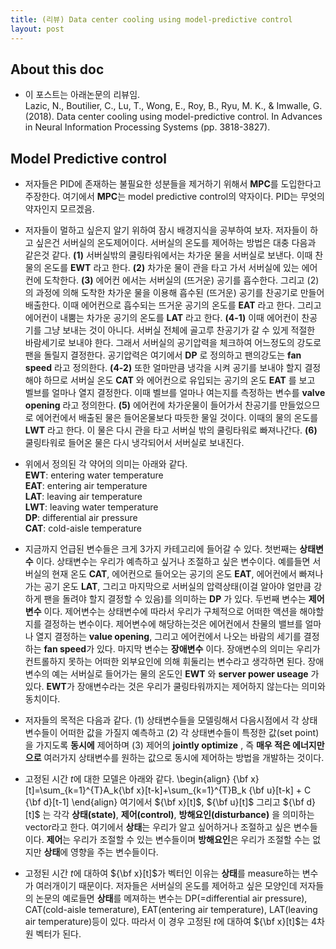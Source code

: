 ```yaml
---
title: (리뷰) Data center cooling using model-predictive control
layout: post 
---
```


## About this doc 
- 이 포스트는 아래논문의 리뷰임. <br/>
Lazic, N., Boutilier, C., Lu, T., Wong, E., Roy, B., Ryu, M. K., \& Imwalle, G. (2018). Data center cooling using model-predictive control. In Advances in Neural Information Processing Systems (pp. 3818-3827).

## Model Predictive control 
- 저자들은 PID에 존재하는 불필요한 성분들을 제거하기 위해서 **MPC**를 도입한다고 주장한다. 여기에서 **MPC**는 model predictive control의 약자이다. PID는 무엇의 약자인지 모르겠음. 

- 저자들이 멀하고 싶은지 알기 위하여 잠시 배경지식을 공부하여 보자. 저자들이 하고 싶은건 서버실의 온도제어이다. 서버실의 온도를 제어하는 방법은 대충 다음과 같은것 같다. **(1)** 서버실밖의 쿨링타워에서는 차가운 물을 서버실로 보낸다. 이때 찬물의 온도를 **EWT** 라고 한다. **(2)** 차가운 물이 관을 타고 가서 서버실에 있는 에어컨에 도착한다. **(3)** 에어컨 에서는 서버실의 (뜨거운) 공기를 흡수한다. 그리고 (2)의 과정에 의해 도착한 차가운 물을 이용해 흡수된 (뜨거운) 공기를 찬공기로 만들어 배출한다. 이때 에어컨으로 흡수되는 뜨거운 공기의 온도를 **EAT** 라고 한다. 그리고 에어컨이 내뿜는 차가운 공기의 온도를 **LAT** 라고 한다. **(4-1)** 이때 에어컨이 찬공기를 그냥 보내는 것이 아니다. 서버실 전체에 골고루 찬공기가 갈 수 있게 적절한 바람세기로 보내야 한다. 그래서 서버실의 공기압력을 체크하여 어느정도의 강도로 팬을 돌릴지 결정한다. 공기압력은 여기에서 **DP** 로 정의하고 팬의강도는 **fan speed** 라고 정의한다. **(4-2)** 또한 얼마만큼 냉각을 시켜 공기를 보내야 할지 결정해야 하므로 서버실 온도 **CAT** 와 에어컨으로 유입되는 공기의 온도 **EAT** 를 보고 벨브를 얼마나 열지 결정한다. 이때 벨브를 얼마나 여는지를 측정하는 변수를 **valve opening** 라고 정의한다. **(5)** 에어컨에 차가운물이 들어가서 찬공기를 만들었으므로 에어컨에서 배출된 물은 들어온물보다 따듯한 물일 것이다. 이때의 물의 온도를 **LWT** 라고 한다. 이 물은 다시 관을 타고 서버실 밖의 쿨링타워로 빠져나간다. **(6)** 쿨링타워로 들어온 물은 다시 냉각되어서 서버실로 보내진다. 

- 위에서 정의된 각 약어의 의미는 아래와 같다. <br/>
**EWT**: entering water temperature <br/>
**EAT**: entering air temperature <br/>
**LAT**: leaving air temperature <br/>
**LWT**: leaving water temperature <br/>
**DP**: differential air pressure <br/>
**CAT**: cold-aisle temperature <br/>

- 지금까지 언급된 변수들은 크게 3가지 카테고리에 들어갈 수 있다. 첫번째는 **상태변수** 이다. 상태변수는 우리가 예측하고 싶거나 조절하고 싶은 변수이다. 예를들면 서버실의 현재 온도 **CAT**, 에어컨으로 들어오는 공기의 온도 **EAT**, 에어컨에서 빠져나가는 공기 온도 **LAT**, 그리고 마지막으로 서버실의 압력상태(이걸 알아야 얼만큼 강하게 팬을 돌려야 할지 결정할 수 있음)를 의미하는 **DP** 가 있다. 두번째 변수는 **제어변수** 이다. 제어변수는 상태변수에 따라서 우리가 구체적으로 어떠한 액션을 해야할지를 결정하는 변수이다. 제어변수에 해당하는것은 에어컨에서 찬물의 밸브를 얼마나 열지 결정하는 **value opening**, 그리고 에어컨에서 나오는 바람의 세기를 결정하는 **fan speed**가 있다. 마지막 변수는 **장애변수** 이다. 장애변수의 의미는 우리가 컨트롤하지 못하는 어떠한 외부요인에 의해 휘둘리는 변수라고 생각하면 된다. 장애변수의 예는 서버실로 들어가는 물의 온도인 **EWT** 와 **server power useage** 가 있다. **EWT**가 장애변수라는 것은 우리가 쿨링타워까지는 제어하지 않는다는 의미와 동치이다. 

- 저자들의 목적은 다음과 같다. (1) 상태변수들을 모델링해서 다음시점에서 각 상태변수들이 어떠한 값을 가질지 예측하고 (2) 각 상태변수들이 특정한 값(set point)을 가지도록 **동시에** 제어하며 (3) 제어의 **jointly optimize** , 즉 **매우 적은 에너지만으로** 여러가지 상태변수를 원하는 값으로 동시에 제어하는 방법을 개발하는 것이다. 

- 고정된 시간 $t$에 대한 모델은 아래와 같다. 
\begin{align}
{\bf x}[t]=\sum_{k=1}^{T}A_k{\bf x}[t-k]+\sum_{k=1}^{T}B_k {\bf u}[t-k] + C {\bf d}[t-1]
\end{align}
여기에서 ${\bf x}[t]$, ${\bf u}[t]$ 그리고 ${\bf d}[t]$ 는 각각 **상태(state)**, **제어(control)**, **방해요인(disturbance)** 을 의미하는 vector라고 한다. 여기에서 **상태**는 우리가 알고 싶어하거나 조절하고 싶은 변수들이다. **제어**는 우리가 조절할 수 있는 변수들이며 **방해요인**은 우리가 조절할 수는 없지만 **상태**에 영향을 주는 변수들이다. 

- 고정된 시간 $t$에 대하여 ${\bf x}[t]$가 벡터인 이유는 **상태**를 measure하는 변수가 여러개이기 때문이다. 저자들은 서버실의 온도를 제어하고 싶은 모양인데 저자들의 논문의 예로들면 **상태**를 메져하는 변수는 DP(=differential air pressure), CAT(cold-aisle temerature), EAT(entering air temperature), LAT(leaving air temperature)등이 있다. 따라서 이 경우 고정된 $t$에 대하여 ${\bf x}[t]$는 4차원 벡터가 된다. 
